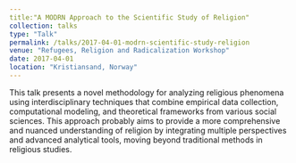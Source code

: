 ```yaml
---
title:"A MODRN Approach to the Scientific Study of Religion" 
collection: talks
type: "Talk"
permalink: /talks/2017-04-01-modrn-scientific-study-religion
venue: "Refugees, Religion and Radicalization Workshop"
date: 2017-04-01
location: "Kristiansand, Norway"
---
```

This talk presents a novel methodology for analyzing religious phenomena using interdisciplinary techniques that combine empirical data collection, computational modeling, and theoretical frameworks from various social sciences. This approach probably aims to provide a more comprehensive and nuanced understanding of religion by integrating multiple perspectives and advanced analytical tools, moving beyond traditional methods in religious studies.

